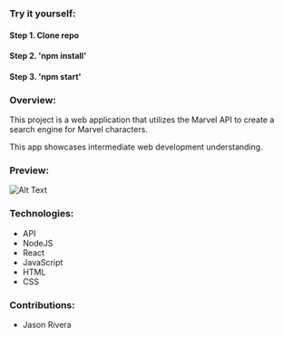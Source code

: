 ### Try it yourself:
#### Step 1. Clone repo
#### Step 2. 'npm install'
#### Step 3. 'npm start'

### Overview:

This project is a web application that utilizes the Marvel API to create a search engine for Marvel characters.

This app showcases intermediate web development understanding.

### Preview:

![Alt Text](https://media.giphy.com/media/hc2zMuoan5AtxWu4NL/giphy.gif)

### Technologies:
- API
- NodeJS
- React
- JavaScript
- HTML
- CSS

### Contributions:
- Jason Rivera
